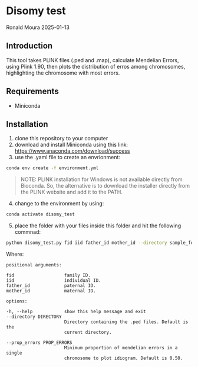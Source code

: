 # Disomy test
Ronald Moura
2025-01-13

## Introduction

This tool takes PLINK files (.ped and .map), calculate Mendelian Errors, 
using Plink 1.90, then plots the distribution of erros among chromosomes, 
highlighting the chromosome with most errors.

## Requirements

- Miniconda 

## Installation

1. clone this repository to your computer
2. download and install Miniconda using this link: https://www.anaconda.com/download/success
3. use the .yaml file to create an envrionment:

``` sh
conda env create -f environment.yml
```

>NOTE: PLINK installation for Windows is not available directly from Bioconda. So, the 
>alternative is to download the installer directly from the PLINK website and add it 
>to the PATH.

4. change to the environment by using:

``` sh
conda activate disomy_test
```

5. place the folder with your files inside this folder and hit the following commnad:

``` sh
python disomy_test.py fid iid father_id mother_id --directory sample_folder
```
Where:

```plaintext
positional arguments:

fid                   family ID.
iid                   individual ID.
father_id             paternal ID.
mother_id             maternal ID.

options:

-h, --help            show this help message and exit
--directory DIRECTORY
                      Directory containing the .ped files. Default is the 
                      current directory.

--prop_errors PROP_ERRORS
                      Minimum proportion of mendelian errors in a single 
                      chromosome to plot idiogram. Default is 0.50.
```